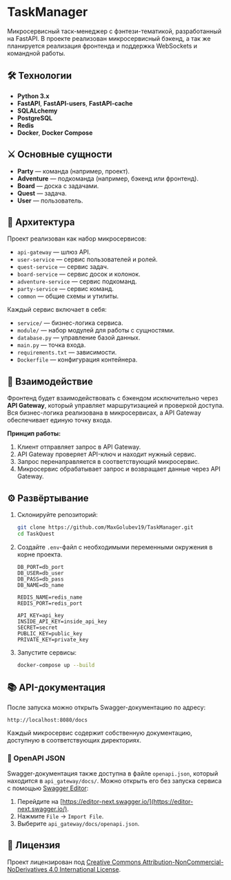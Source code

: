 # TaskManager

Микросервисный таск-менеджер с фэнтези-тематикой, разработанный на FastAPI. В проекте реализован микросервисный бэкенд, а так же планируется реализация фронтенда и поддержка WebSockets и командной работы.

## 🛠 Технологии
- **Python 3.x**
- **FastAPI**, **FastAPI-users**, **FastAPI-cache**
- **SQLALchemy**
- **PostgreSQL**
- **Redis**
- **Docker**, **Docker Compose**

## ⚔️ Основные сущности
- **Party** — команда (например, проект).
- **Adventure** — подкоманда (например, бэкенд или фронтенд).
- **Board** — доска с задачами.
- **Quest** — задача.
- **User** — пользователь.

## 🏰 Архитектура
Проект реализован как набор микросервисов:
- `api-gateway` — шлюз API.
- `user-service` — сервис пользователей и ролей.
- `quest-service` — сервис задач.
- `board-service` — сервис досок и колонок.
- `adventure-service` — сервис подкоманд.
- `party-service` — сервис команд.
- `common` — общие схемы и утилиты.

Каждый сервис включает в себя:
- `service/` — бизнес-логика сервиса.
- `module/` — набор модулей для работы с сущностями.
- `database.py` — управление базой данных.
- `main.py` — точка входа.
- `requirements.txt` — зависимости.
- `Dockerfile` — конфигурация контейнера.

## 🔗 Взаимодействие
Фронтенд будет взаимодействовать с бэкендом исключительно через **API Gateway**, который управляет маршрутизацией и проверкой доступа. Вся бизнес-логика реализована в микросервисах, а API Gateway обеспечивает единую точку входа.

**Принцип работы:**
1. Клиент отправляет запрос в API Gateway.
2. API Gateway проверяет API-ключ и находит нужный сервис.
3. Запрос перенаправляется в соответствующий микросервис.
4. Микросервис обрабатывает запрос и возвращает данные через API Gateway.

## ⚙️ Развёртывание
1. Склонируйте репозиторий:
   ```sh
   git clone https://github.com/MaxGolubev19/TaskManager.git
   cd TaskQuest
   ```
3. Создайте `.env`-файл с необходимыми переменными окружения в корне проекта.
   ```
   DB_PORT=db_port
   DB_USER=db_user
   DB_PASS=db_pass
   DB_NAME=db_name
   
   REDIS_NAME=redis_name
   REDIS_PORT=redis_port
   
   API_KEY=api_key
   INSIDE_API_KEY=inside_api_key
   SECRET=secret
   PUBLIC_KEY=public_key
   PRIVATE_KEY=private_key
   ```
4. Запустите сервисы:
   ```sh
   docker-compose up --build
   ```

## 📚 API-документация
После запуска можно открыть Swagger-документацию по адресу:
```
http://localhost:8080/docs
```

Каждый микросервис содержит собственную документацию, доступную в соответствующих директориях.

### 📄 OpenAPI JSON
Swagger-документация также доступна в файле `openapi.json`, который находится в `api_gateway/docs/`. Можно открыть его без запуска сервиса с помощью [Swagger Editor](https://editor-next.swagger.io/):
1. Перейдите на [https://editor-next.swagger.io/](https://editor-next.swagger.io/).
2. Нажмите `File` → `Import File`.
3. Выберите `api_gateway/docs/openapi.json`.

## 📜 Лицензия
Проект лицензирован под [Creative Commons Attribution-NonCommercial-NoDerivatives 4.0 International License](http://creativecommons.org/licenses/by-nc-nd/4.0/).
